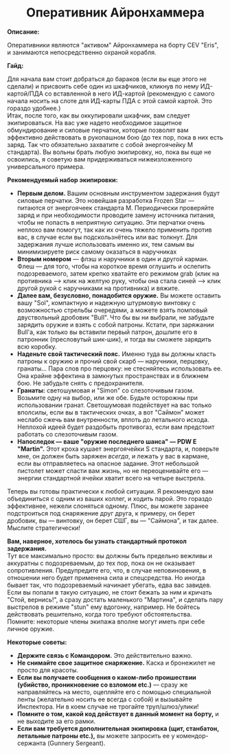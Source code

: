 <h1 align="center">Оперативник Айронхаммера</h1>
<p><strong>Описание:</strong></p>
<p>
Оперативники являются "активом" Айронхаммера на борту CEV "Eris", и занимаются непосредственно охраной корабля.
</p>
<p><strong>Гайд:</strong></p>
<p>
Для начала вам стоит добраться до бараков (если вы еще этого не сделали) и присвоить себе один из шкафчиков, кликнув по нему ИД-картой/ПДА со вставленной в него ИД-картой (рекомендую с самого начала носить на слоте для ИД-карты ПДА с этой самой картой. Это гораздо удобнее.)
<br>
Итак, после того, как вы оккупировали шкафчик, вам следует экипироваться. На вас уже надето необходимое защитное обмундирование и силовые перчатки, которые позволят вам эффективно действовать в рукопашном бою (до тех пор, пока в них есть заряд. Так что обязательно захватите с собой энергоячейку М стандарта). Вы вольны брать любую экипировку, но, пока вы еще не освоились, я советую вам придерживаться нижеизложенного универсального примера.
<p><strong>Рекомендуемый набор экипировки:</strong>
<ul>
<li><strong>Первым делом.</strong> Вашим основным инструментом задержания будут силовые перчатки. Это новейшая разработка Frozen Star — питаются от энергоячеек стандарта М. Периодически проверяйте заряд и при необходимости проводите замену источника питания, чтобы не попасть в неприятную ситуацию. Эти перчатки очень неплохо вам помогут, так как их очень тяжело применить против вас, в случае если вы подскользнётесь или вас толкнут. Для задержания лучше использовать именно их, тем самым вы минимизируете риск самому оказаться в наручниках</li>
<li><strong>Вторым номером</strong> — флэш и наручники в один и другой карман. Флеш — для того, чтобы на короткое время оглушить и ослепить подозреваемого, затем крепко хватайте его режимом grab (клик на противника --> клик на желтую руку, чтобы она стала синей --> клик другой рукой с наручниками на противника) и вяжите.</li>
<li><strong>Далее вам, безусловно, понадобится оружие.</strong> Вы можете оставить вашу "Sol", компактную и надежную штурмовую винтовку с возможностью стрельбы очередями, а можете взять помповый двуствольный дробовик "Bull". Что бы вы ни выбрали, не забудьте зарядить оружие и взять с собой патроны. Кстати, при заряжании Bull'a, как только вы вставили первый патрон, дошлите его в патронник (пресловутый шик-шик), и тогда вы сможете зарядить всю коробку.</li>
<li><strong>Наденьте свой тактический пояс.</strong> Именно туда вы должны класть патроны к оружию и прочий свой скарб — наручники, перцовку, гранаты... Пара слов про перцовку: не стесняйтесь использовать ее. Она крайне эффектина в замкнутых пространствах и в ближнем бою. Не забудьте снять с предохранителя.</li>
<li><strong>Гранаты:</strong> светошумовая и "Simon" со слезоточивым газом. Возьмите одну на выбор, или же обе. Будьте осторожны при использовании гранат. Светошумовая подействует на вас только вполсилы, если вы в тактических очках, а вот "Саймон" может неслабо сжечь вам внутренности, вплоть до летального исхода. Неплохой идеей будет раздобыть противогаз, если вам предстоит работать со слезоточивым газом.</li>
<li><strong>Напоследок — ваше "оружие последнего шанса" — PDW E "Martin".</strong> Этот кроха кушает энергоячейки S стандарта, и, поверьте мне, он должен быть заряжен <em>всегда</em>, и лежать у вас в кармане, если вы отправляетесь на опасное задание. Этот небольшой пистолет может спасти вам жизнь, но не переоценивайте его — энергии стандартной ячейки хватит всего на четыре выстрела.</li>
</ul>
<p>
Теперь вы готовы практически к любой ситуации. Я рекомендую вам объединиться с одним из ваших коллег, и ходить парой. Это гораздо эффективнее, нежели слоняться одному. Плюс, вы можете заранее подстроиться под снаряжение друг друга, к примеру, он берет дробовик, вы — винтовку, он берет СШГ, вы — "Саймона", и так далее. Мыслите стратегически!
</p>

<strong> Вам, наверное, хотелось бы узнать стандартный протокол задержания. </strong>
<br>
Тут все максимально просто: вы должны быть предельно вежливы и аккуратны с подозреваемым, до тех пор, пока он не оказывает сопротивления. Предупредите его, что, в случае неповиновения, в отношении него будет применена сила и спецсредства. Но иногда бывает так, что подозреваемый начинает убегать, едва вас завидев. Если вы попали в такую ситуацию, не стоит бежать за ним и кричать "Стой, вернись!", а сразу достать маленького "Мартина", и сделать пару выстрелов в режиме "stun" ему вдогонку, например. Не бойтесь действовать решительно, когда того требуют обстоятельства.
<br>
Помните: некоторые члены экипажа вполне могут иметь при себе личное оружие.
<p>
<strong>Некоторые советы:</strong>
<ul>
<li><strong>Держите связь с Командором.</strong> Это действительно важно.</li>
<li><strong>Не снимайте свое защитное снаряжение.</strong> Каска и бронежилет не просто для красоты.</li>
<li><strong>Если вы получаете сообщения о каком-либо проишествии (убийство, проникновение со взломом etc.)</strong> — сразу же направляйтесь на место, оцепляйте его с помощью специальной ленты (желательно носить ее всегда с собой) и вызывайте Инспектора. Ни в коем случае не трогайте труп/шлюз/улики!</li>
<li><strong>Помните о том, какой код действует в данный момент на борту,</strong> и не выходите за его рамки. </li>
<li><strong>Если вам требуется дополнительная экипировка (щит, станбатон, летальные патроны etc.),</strong> вы можете запросить ее у комендор-сержанта (Gunnery Sergeant).</li>
</ul>
</p>
